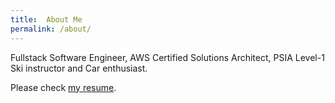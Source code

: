 ```yaml
---
title:  About Me
permalink: /about/
---
```


Fullstack Software Engineer, AWS Certified Solutions Architect, PSIA Level-1 Ski instructor and Car enthusiast.

Please check [my resume](https://wayneye.site/resume/).
